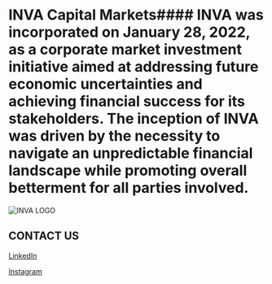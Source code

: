 # INVA Capital Markets#### INVA was incorporated on January 28, 2022, as a corporate market investment initiative aimed at addressing future economic uncertainties and achieving financial success for its stakeholders. The inception of INVA was driven by the necessity to navigate an unpredictable financial landscape while promoting overall betterment for all parties involved.

![INVA LOGO](https://github.com/user-attachments/assets/68f13e29-c1f4-40ea-8ecf-ecd219b63aa9)


## CONTACT US
[LinkedIn](https://www.linkedin.com/company/invacapitalmarkets/)

[Instagram](https://www.instagram.com/atulfranklxn/)
